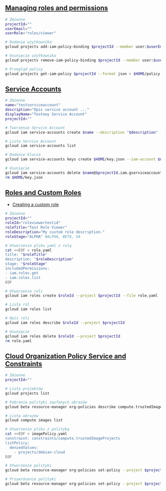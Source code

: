 ## [Managing roles and permissions](https://szkolachmury.pl/google-cloud-platform-droga-architekta/tydzien-4-cloud-identity-and-access-management/managing-roles-and-permissions-hands-on/)


```bash
# Zmienne
projectId=""
userEmail=""
userRole="roles/viewer"

# Dodanie użytkownika
gcloud projects add-iam-policy-binding $projectId --member user:$userEmail --role $userRole

# Usunięcie użytkownika
gcloud projects remove-iam-policy-binding $projectId --member user:$userEmail --role $userRole

# Przegląd policy
gcloud projects get-iam-policy $projectId --format json > $HOME/policy.json
```

## [Service Accounts](https://szkolachmury.pl/google-cloud-platform-droga-architekta/tydzien-4-cloud-identity-and-access-management/service-accounts-hands-on/)

```bash
# Zmienne
name="testserviceaccount"
description="Opis service account ..."
displayName="Testowy Service Account"
projectId=""

# Tworzenie Service Account
gcloud iam service-accounts create $name --description "$description" --display-name "$displayName"

# Lista Service Account
gcloud iam service-accounts list

# Dodanie klucza
gcloud iam service-accounts keys create $HOME/key.json --iam-account $name@$projectId.iam.gserviceaccount.com

# Usunięcie
gcloud iam service-accounts delete $name@$projectId.iam.gserviceaccount.com
rm $HOME/key.json
```

## [Roles and Custom Roles](https://szkolachmury.pl/google-cloud-platform-droga-architekta/tydzien-4-cloud-identity-and-access-management/roles-and-custom-roles-hands-on/)

* [Creating a custom role](https://cloud.google.com/iam/docs/creating-custom-roles#creating_a_custom_role)

```bash
# Zmienne
projectId=""
roleId="roleviewertestid"
roleTitle="Test Role Viewer"
roleDescription="My custom role description."
roleStage="ALPHA" #ALPHA, BETA, GA

# Utworzenie pliku yaml z rolą
cat <<EOF > role.yaml
title: "$roleTitle"
description: "$roleDescription"
stage: "$roleStage"
includedPermissions:
- iam.roles.get
- iam.roles.list
EOF

# Utworzenie roli
gcloud iam roles create $roleId --project $projectId --file role.yaml

# Lista ról
gcloud iam roles list

# Opis roli
gcloud iam roles describe $roleId --project $projectId

# Usunięcie
gcloud iam roles delete $roleId --project $projectId
rm role.yaml
```

## [Cloud Organization Policy Service and Constraints](https://szkolachmury.pl/google-cloud-platform-droga-architekta/tydzien-4-cloud-identity-and-access-management/cloud-organization-policy-service-and-constraints/)

```bash
# Zmienne
projectId=""

# Lista projektów
gcloud projects list

# Pobranie polityki zaufanych obrazów
gcloud beta resource-manager org-policies describe compute.trustedImageProjects --effective  --project $projectId > imagePolicyRestore.yaml

# Lista obrazów
gcloud compute images list

# Utworzenie pliku z polityką
cat <<EOF > imagePolicy.yaml
constraint: constraints/compute.trustedImageProjects
listPolicy:
  deniedValues:
    - projects/debian-cloud
EOF

# Utworzenie polityki
gcloud beta resource-manager org-policies set-policy --project $projectId imagePolicy.yaml

# Przywrócenie polityki
gcloud beta resource-manager org-policies set-policy --project $projectId imagePolicyRestore.yaml
```